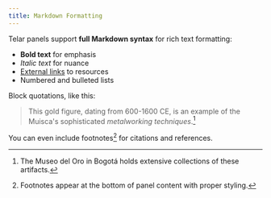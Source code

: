 ```yaml
---
title: Markdown Formatting
---
```


Telar panels support **full Markdown syntax** for rich text formatting:

- **Bold text** for emphasis
- _Italic text_ for nuance
- [External links](https://iiif.io) to resources
- Numbered and bulleted lists

Block quotations, like this: 
> This gold figure, dating from 600-1600 CE, is an example of the Muisca's sophisticated _metalworking techniques_.[^1]

You can even include footnotes[^2] for citations and references.

[^1]: The Museo del Oro in Bogotá holds extensive collections of these artifacts.
[^2]: Footnotes appear at the bottom of panel content with proper styling.

